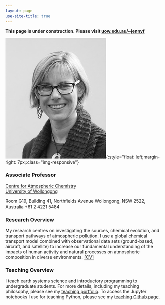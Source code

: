 ```yaml
---
layout: page
use-site-title: true
---
```

**This page is under construction. Please visit [uow.edu.au/~jennyf](http://www.uow.edu.au/~jennyf)**

![profile-pic](img/jenny-fisher-bnw_med_hr.jpeg){:style="float: left;margin-right: 7px;:class="img-responsive"}
### Associate Professor
[Centre for Atmospheric Chemistry](https://www.uow.edu.au/science-medicine-health/research/centre-for-atmospheric-chemistry/)<br />
[University of Wollongong](https://www.uow.edu.au/)

Room G19, Building 41, Northfields Avenue
Wollongong, NSW 2522, Australia
+61 2 4221 5484


### Research Overview
My research centres on investigating the sources, chemical evolution, and transport pathways of atmospheric pollution. I use a global chemical transport model combined with observational data sets (ground-based, aircraft, and satellite) to increase our fundamental understanding of the impacts of human activity and natural processes on atmospheric composition in diverse environments. [[CV]](http://www.uow.edu.au/~jennyf/cv.html)

### Teaching Overview
I teach earth systems science and introductory programming to undergraduate students. For more details, including my teaching philosophy, please see my [teaching portfolio](https://sites.google.com/view/jfisher-teaching-portfolio/home). To access the Jupyter notebooks I use for teaching Python, please see my [teaching Github page](https://jennyfisher.github.io/computing-modelling-earthsci/).


